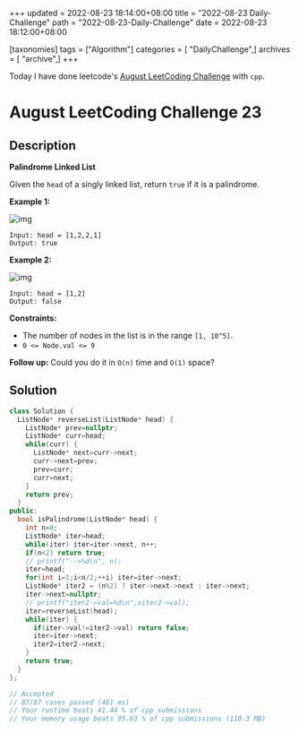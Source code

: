 +++
updated = 2022-08-23 18:14:00+08:00
title = "2022-08-23 Daily-Challenge"
path = "2022-08-23-Daily-Challenge"
date = 2022-08-23 18:12:00+08:00

[taxonomies]
tags = ["Algorithm"]
categories = [ "DailyChallenge",]
archives = [ "archive",]
+++

Today I have done leetcode's [August LeetCoding Challenge](https://leetcode.com/problems/palindrome-linked-list/) with `cpp`.

<!-- more -->

# August LeetCoding Challenge 23

## Description

**Palindrome Linked List**

Given the `head` of a singly linked list, return `true` if it is a palindrome.

 

**Example 1:**

![img](https://assets.leetcode.com/uploads/2021/03/03/pal1linked-list.jpg)

```
Input: head = [1,2,2,1]
Output: true
```

**Example 2:**

![img](https://assets.leetcode.com/uploads/2021/03/03/pal2linked-list.jpg)

```
Input: head = [1,2]
Output: false
```

 

**Constraints:**

- The number of nodes in the list is in the range `[1, 10^5]`.
- `0 <= Node.val <= 9`

 

**Follow up:** Could you do it in `O(n)` time and `O(1)` space?

## Solution

``` cpp
class Solution {
  ListNode* reverseList(ListNode* head) {
    ListNode* prev=nullptr;
    ListNode* curr=head;
    while(curr) {
      ListNode* next=curr->next;
      curr->next=prev;
      prev=curr;
      curr=next;
    }
    return prev;
  }
public:
  bool isPalindrome(ListNode* head) {
    int n=0;
    ListNode* iter=head;
    while(iter) iter=iter->next, n++;
    if(n<2) return true;
    // printf("-->%d\n", n);
    iter=head;
    for(int i=1;i<n/2;++i) iter=iter->next;
    ListNode* iter2 = (n%2) ? iter->next->next : iter->next;
    iter->next=nullptr;
    // printf("iter2->val=%d\n",xiter2->val);
    iter=reverseList(head);
    while(iter) {
      if(iter->val!=iter2->val) return false;
      iter=iter->next;
      iter2=iter2->next;
    }
    return true;
  }
};

// Accepted
// 87/87 cases passed (401 ms)
// Your runtime beats 41.44 % of cpp submissions
// Your memory usage beats 95.63 % of cpp submissions (110.3 MB)
```

